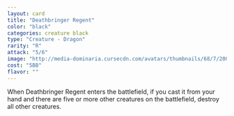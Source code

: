 ```yaml
---
layout: card
title: "Deathbringer Regent"
color: "black"
categories: creature black
type: "Creature - Dragon"
rarity: "R"
attack: "5/6"
image: "http://media-dominaria.cursecdn.com/avatars/thumbnails/68/7/200/283/635611469886468884.png"
cost: "5BB"
flavor: ""
---
```


When Deathbringer Regent enters the battlefield, if you cast it from your hand and there are five or more other creatures on the battlefield, destroy all other creatures.
